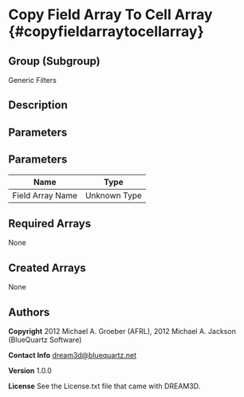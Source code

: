 Copy Field Array To Cell Array {#copyfieldarraytocellarray}
==============================

## Group (Subgroup) ##
Generic Filters

## Description ##


## Parameters ## 


## Parameters ## 

| Name | Type |
|------|------|
| Field Array Name | Unknown Type |

## Required Arrays ##
None




## Created Arrays ##
None





## Authors ##

**Copyright** 2012 Michael A. Groeber (AFRL), 2012 Michael A. Jackson (BlueQuartz Software)

**Contact Info** dream3d@bluequartz.net

**Version** 1.0.0

**License**  See the License.txt file that came with DREAM3D.


